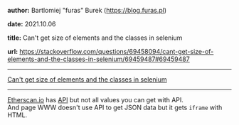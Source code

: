 
**author:** Bartlomiej "furas" Burek (https://blog.furas.pl)

**date:** 2021.10.06

**title:** Can't get size of elements and the classes in selenium

**url:** https://stackoverflow.com/questions/69458094/cant-get-size-of-elements-and-the-classes-in-selenium/69459487#69459487

---

[Can't get size of elements and the classes in selenium](https://stackoverflow.com/questions/69458094/cant-get-size-of-elements-and-the-classes-in-selenium/69459487#69459487)

---

[Etherscan.io](https://etherscan.io/) has [API](https://docs.etherscan.io/api-endpoints/tokens) but not all values you can get with API.  
And page WWW doesn't use API to get JSON data but it gets `iframe` with HTML.
